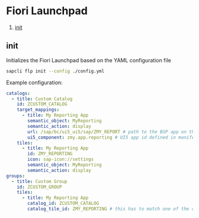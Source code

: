 # Fiori Launchpad

1. [init](#init)

## init

Initializes the Fiori Launchpad based on the YAML configuration file

```bash
sapcli flp init --config ./config.yml
```

Example configuration:

```yaml
catalogs:
  - title: Custom Catalog
    id: ZCUSTOM_CATALOG
    target_mappings:
      - title: My Reporting App
        semantic_object: MyReporting
        semantic_action: display
        url: /sap/bc/ui5_ui5/sap/ZMY_REPORT # path to the BSP app on the SAP system
        ui5_component: zmy.app.reporting # UI5 app id defined in manifest.json
    tiles:
      - title: My Reporting App
        id: ZMY_REPORTING
        icon: sap-icon://settings
        semantic_object: MyReporting
        semantic_action: display
groups:
  - title: Custom Group
    id: ZCUSTOM_GROUP
    tiles:
      - title: My Reporting App
        catalog_id: ZCUSTOM_CATALOG
        catalog_tile_id: ZMY_REPORTING # this has to match one of the catalogs->tiles->id property
```
